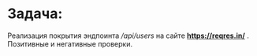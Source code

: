 # Задача:

Реализация покрытия эндпоинта  */api/users* на сайте **https://reqres.in/** . Позитивные и негативные проверки.
